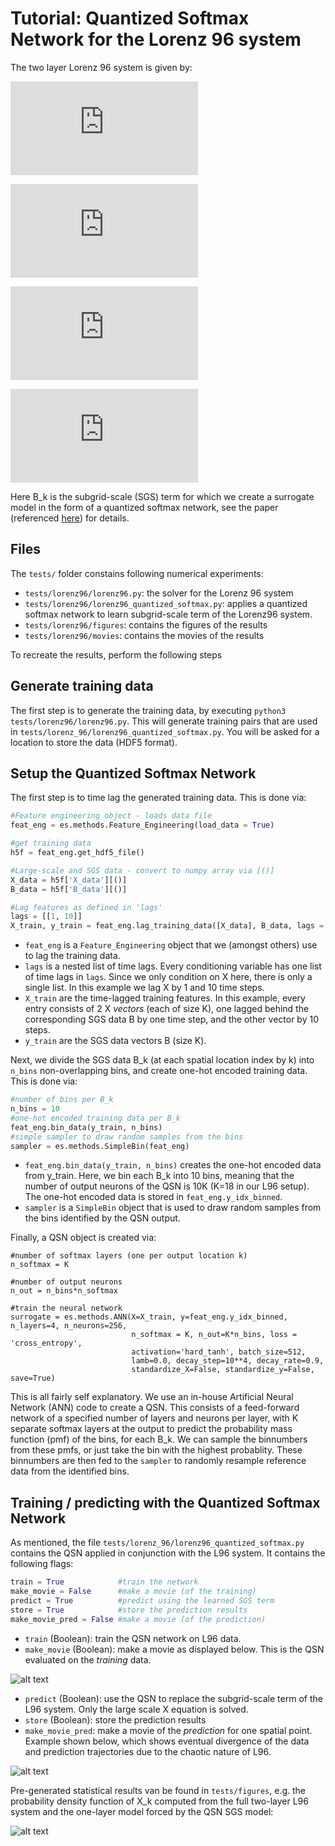 # Tutorial: Quantized Softmax Network for the Lorenz 96 system

The two layer Lorenz 96 system is given by:

![equation](https://latex.codecogs.com/svg.latex?%5Cdot%7BX%7D_k%20%3D%20X_%7Bk-1%7D%28X_%7Bk&plus;1%7D%20-X_%7Bk-2%7D%29%20-%20X_k%20&plus;%20F%20&plus;%20B_k)

![equation](https://latex.codecogs.com/gif.latex?%5Cdot%7BY%7D_%7Bj%2Ck%7D%20%3D%20%5Cfrac%7B1%7D%7B%5Cepsilon%7D%5Cleft%5BY_%7Bj&plus;1%2Ck%7D%5Cleft%28Y_%7Bj-1%2Ck%7D%20-%20Y_%7Bj&plus;2%2Ck%7D%5Cright%20%29%20-%20Y_%7Bj%2Ck%7D%20&plus;%20h_yX_k%20%5Cright%5D)

![equation](https://latex.codecogs.com/svg.latex?B_k%20%3A%3D%20%5Cfrac%7Bh_x%7D%7BJ%7D%5Csum_%7Bj%3D1%7D%5E%7BJ%7D%20Y_%7Bj%2Ck%7D)

![equation](https://latex.codecogs.com/gif.latex?k%20%3D%201%2C%5Ccdots%2C%20K%20%5Cquad%5Cquad%20j%20%3D%201%2C%5Ccdots%2CJ)

Here B_k is the subgrid-scale (SGS) term for which we create a surrogate model in the form of a quantized softmax network, see the paper (referenced [here](./README.md)) for details.

## Files

The `tests/` folder constains following numerical experiments: 

+ `tests/lorenz96/lorenz96.py`: the solver for the Lorenz 96 system
+ `tests/lorenz96/lorenz96_quantized_softmax.py`: applies a quantized softmax network to learn subgrid-scale term of the Lorenz96 system.
+ `tests/lorenz96/figures`: contains the figures of the results
+ `tests/lorenz96/movies`: contains the movies of the results

To recreate the results, perform the following steps

## Generate training data

The first step is to generate the training data, by executing `python3 tests/lorenz96/lorenz96.py`. This will generate training pairs that are used in `tests/lorenz_96/lorenz96_quantized_softmax.py`. You will be asked for a location to store the data (HDF5 format).

## Setup the Quantized Softmax Network

The first step is to time lag the generated training data. This is done via:

```python
#Feature engineering object - loads data file
feat_eng = es.methods.Feature_Engineering(load_data = True)

#get training data
h5f = feat_eng.get_hdf5_file()

#Large-scale and SGS data - convert to numpy array via [()]
X_data = h5f['X_data'][()]
B_data = h5f['B_data'][()]

#Lag features as defined in 'lags'
lags = [[1, 10]]
X_train, y_train = feat_eng.lag_training_data([X_data], B_data, lags = lags)
```

+ `feat_eng` is a `Feature_Engineering` object that we (amongst others) use to lag the training data.
+ `lags` is a nested list of time lags. Every conditioning variable has one list of time lags in `lags`. Since we only condition on X here, there is only a single list. In this example we lag X by 1 and 10 time steps.
+ `X_train` are the time-lagged training features. In this example, every entry consists of 2 X *vectors* (each of size K), one lagged behind the corresponding SGS data B by one time step, and the other vector by 10 steps.
+ `y_train` are the SGS data vectors B (size K).

Next, we divide the SGS data B_k (at each spatial location index by k) into `n_bins` non-overlapping bins, and create one-hot encoded training data. This is done via:

```python
#number of bins per B_k
n_bins = 10
#one-hot encoded training data per B_k
feat_eng.bin_data(y_train, n_bins)
#simple sampler to draw random samples from the bins
sampler = es.methods.SimpleBin(feat_eng)
```

+ `feat_eng.bin_data(y_train, n_bins)` creates the one-hot encoded data from y_train. Here, we bin each B_k into 10 bins, meaning that the number of output neurons of the QSN is 10K (K=18 in our L96 setup). The one-hot encoded data is stored in `feat_eng.y_idx_binned`.
+ `sampler` is a `SimpleBin` object that is used to draw random samples from the bins identified by the QSN output.

Finally, a QSN object is created via:

```
#number of softmax layers (one per output location k)
n_softmax = K

#number of output neurons 
n_out = n_bins*n_softmax

#train the neural network
surrogate = es.methods.ANN(X=X_train, y=feat_eng.y_idx_binned, n_layers=4, n_neurons=256, 
                           n_softmax = K, n_out=K*n_bins, loss = 'cross_entropy',
                           activation='hard_tanh', batch_size=512,
                           lamb=0.0, decay_step=10**4, decay_rate=0.9, 
                           standardize_X=False, standardize_y=False, save=True)
```
This is all fairly self explanatory. We use an in-house Artificial Neural Network (ANN) code to create a QSN. This consists of a feed-forward network of a specified number of layers and neurons per layer, with K separate softmax layers at the output to predict the probability mass function (pmf) of the bins, for each B_k. We can sample the binnumbers from these pmfs, or just take the bin with the highest probablity. These binnumbers are then fed to the `sampler` to randomly resample reference data from the identified bins.

## Training / predicting with the Quantized Softmax Network

As mentioned, the file `tests/lorenz_96/lorenz96_quantized_softmax.py` contains the QSN applied in conjunction with the L96 system. It contains the following flags:

```python
train = True            #train the network
make_movie = False      #make a movie (of the training)
predict = True          #predict using the learned SGS term
store = True            #store the prediction results
make_movie_pred = False #make a movie (of the prediction)
```

+ `train` (Boolean): train the QSN network on L96 data.
+ `make_movie` (Boolean): make a movie as displayed below. This is the QSN evaluated on the *training* data.

![alt text](https://github.com/wedeling/EasySurrogate/blob/phys_D/tests/movies/qsn.gif)

+ `predict` (Boolean): use the QSN to replace the subgrid-scale term of the L96 system. Only the large scale X equation is solved.
+ `store` (Boolean): store the prediction results
+ `make_movie_pred`: make a movie of the *prediction* for one spatial point. Example shown below, which shows eventual divergence of the data and prediction trajectories due to the chaotic nature of L96.

![alt text](https://github.com/wedeling/EasySurrogate/blob/phys_D/tests/movies/qsn_pred.gif)

Pre-generated statistical results van be found in `tests/figures`, e.g. the probability density function of X_k computed from the full two-layer L96 system and the one-layer model forced by the QSN SGS model:

![alt text](https://github.com/wedeling/EasySurrogate/blob/phys_D/tests/figures/QSM_pdf.png)

